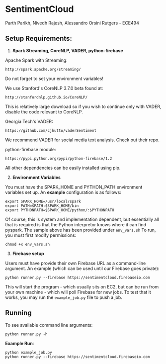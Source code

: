 # SentimentCloud

Parth Parikh, Nivedh Rajesh, Alessandro Orsini
Rutgers - ECE494

## Setup Requirements:

1. **Spark Streaming, CoreNLP, VADER, python-firebase**

  Apache Spark with Streaming:
  ```
  http://spark.apache.org/streaming/
  ```
  Do not forget to set your environment variables!

  We use Stanford's CoreNLP 3.7.0 beta found at:
  ```
  http://stanfordnlp.github.io/CoreNLP/
  ```
  This is relatively large download so if you wish to continue only with VADER, disable the code relevant to CoreNLP.

  Georgia Tech's VADER:
  ```
  https://github.com/cjhutto/vaderSentiment
  ```
  We recommend VADER for social media text analysis. Check out their repo.

  python-firebase module:
  ```
  https://pypi.python.org/pypi/python-firebase/1.2
  ```

  All other dependencies can be easily installed using pip.
   

2. **Environment Variables**


  You must have the SPARK_HOME and PYTHON_PATH environment variables set up. An **example** configuration is as follows:
  
  ```
  export SPARK_HOME=/usr/local/spark
  export PATH=$PATH:$SPARK_HOME/bin
  export PYTHONPATH=$SPARK_HOME/python/:$PYTHONPATH
  ```

  Of course, this is system and implementation dependent, but essentially all that is required is that the Python interpretor knows where it can find pyspark. The sample above has been provided under ```env_vars.sh``` To run, you must first modify permissions:
  ```
  chmod +x env_vars.sh
  ```

3. **Firebase setup**

  Users must have provide their own Firebase URL as a command-line argument. An example (which can be used until our Firebase goes private):

  ```
  python runner.py --firebase https://sentimentcloud.firebaseio.com
  ```

  This will start the program - which usually sits on EC2, but can be run from your own machine - which will poll Firebase for new jobs. To test that it works, you may run the ``` example_job.py ``` file to push a job.
  
## Running

To see available command line arguments:
```
python runner.py -h
```

**Example Run**:
```
python example_job.py
python runner.py --firebase https://sentimentcloud.firebaseio.com
```

